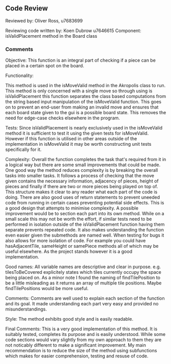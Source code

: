 ## Code Review

Reviewed by: Oliver Ross, u7683699

Reviewing code written by: Koen Dubrow u7646615
Component: isValidPlacement method in the Board class

### Comments 

Objective: This function is an integral part of checking if a piece can be placed in a certain spot on the board.

Functionality: 

This method is used in the isMoveValid method in the Akropolis class to run. This method is only concerned with a single move so through using is isValidPlacement this function separates the class based computations from the string based input manipulation of the isMoveValid function. This goes on to prevent an end-user from making an invalid move and ensures that each board state given to the gui is a possible board state. This removes the need for edge-case checks elsewhere in the program.

Tests: Since isValidPlacement is nearly exclusively used in the isMoveValid method it is sufficient to test it using the given tests for isMoveValid. However if this function is utilised in other areas outside of the implementation in isMoveValid it may be worth constructing unit tests specifically for it.

Complexity: Overall the function completes the task that's required from it in a logical way but there are some small improvements that could be made. One good way the method reduces complexity is by breaking the overall tasks into smaller tasks. It follows a process of checking that the move given contains the necessary information, adjacency of pieces, height of pieces and finally if there are two or more pieces being played on top of. This structure makes it clear to any reader what each part of the code is doing. There are also good uses of return statements to prevent uneeded code from running in certain cases preventing potential side effects. This is a good design that attempts to minimise complexity. A possible improvement would be to section each part into its own method. While on a small scale this may not be worth the effort, if similar tests need to be performed in isolation outside of the isValidPlacement function having them separate prevents repeated code. It also makes understanding the function even easier given the submethods are named well. When testing for bugs it also allows for more isolation of code. For example you could have hasAdjacentTile, sameHeight or samePiece methods all of which may be useful elsewhere. As the project stands however it is a good implementation.

Good names: All variable names are descriptive and clear in purpose. e.g. tilesToBeCovered explicitely states which tiles currently occupy the space being placed on. As a minor note I found the naming of findTilePosition to be a little misleading as it returns an array of multiple tile positions. Maybe findTilePositions would be more useful.

Comments: Comments are well used to explain each section of the function and its goal. It made understanding each part very easy and provided no misunderstandings.

Style: The method exhibits good style and is easily readable.

Final Comments: This is a very good implementation of this method. It is suitably tested, completes its purpose and is easily understood. While some code sections would vary slightly from my own approach to them they are not noticably different to make a significant improvement. My main recommendation is to reduce the size of the method using subfunctions which makes for easier comprehension, testing and resuse of code.
